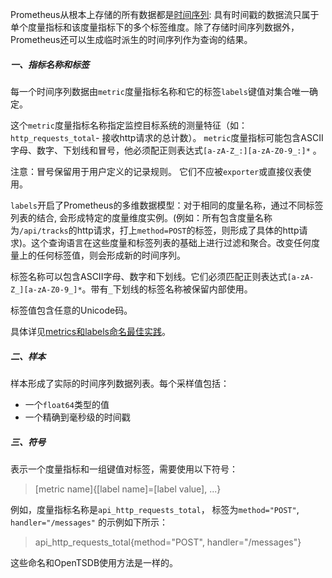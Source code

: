 Prometheus从根本上存储的所有数据都是[时间序列](http://en.wikipedia.org/wiki/Time_series): 具有时间戳的数据流只属于单个度量指标和该度量指标下的多个标签维度。除了存储时间序列数据外，Prometheus还可以生成临时派生的时间序列作为查询的结果。

##### 一、指标名称和标签
每一个时间序列数据由`metric`度量指标名称和它的标签`labels`键值对集合唯一确定。

这个`metric`度量指标名称指定监控目标系统的测量特征（如：`http_requests_total`- 接收http请求的总计数）。 `metric`度量指标可能包含ASCII字母、数字、下划线和冒号，他必须配正则表达式`[a-zA-Z_:][a-zA-Z0-9_:]*`
。

注意：冒号保留用于用户定义的记录规则。 它们不应被`exporter`或直接仪表使用。

`labels`开启了Prometheus的多维数据模型：对于相同的度量名称，通过不同标签列表的结合, 会形成特定的度量维度实例。(例如：所有包含度量名称为`/api/tracks`的http请求，打上`method=POST`的标签，则形成了具体的http请求)。这个查询语言在这些度量和标签列表的基础上进行过滤和聚合。改变任何度量上的任何标签值，则会形成新的时间序列。

标签名称可以包含ASCII字母、数字和下划线。它们必须匹配正则表达式`[a-zA-Z_][a-zA-Z0-9_]*`。带有`_`下划线的标签名称被保留内部使用。

标签值包含任意的Unicode码。

具体详见[metrics和labels命名最佳实践](https://prometheus.io/docs/practices/naming/)。

##### 二、样本
样本形成了实际的时间序列数据列表。每个采样值包括：
 - 一个`float64`类型的值
 - 一个精确到毫秒级的时间戳

##### 三、符号
表示一个度量指标和一组键值对标签，需要使用以下符号：
>  [metric name]{[label name]=[label value], ...}

例如，度量指标名称是`api_http_requests_total`， 标签为`method="POST"`, `handler="/messages"` 的示例如下所示：
> api_http_requests_total{method="POST", handler="/messages"}

这些命名和OpenTSDB使用方法是一样的。
